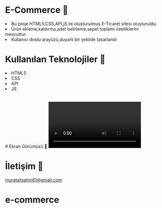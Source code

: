 # E-Commerce 🛒

<li>Bu proje HTML5,CSS,API,jS ile oluşturulmuş E-Ticaret sitesi oluşturuldu.</li>
<li>Ürün ekleme,kaldırma,adet belirleme,sepet toplamı özelliklerini mevcuttur.</li>
<li>Kullanıcı dostu arayüzü,duyarlı bir şekilde tasarlandı</li>



# Kullanılan Teknolojiler 🎨

<li>HTML5</li>
<li>CSS</li>
<li>API</li>
<li>JS</li>
<br><br>
# Ekran Görüntüsü 🎥
<video controls src="bandicam 2025-03-05 17-45-22-536-1.mp4" title="Title"></video>

# İletişim 📩
muratalisahin61@gmail.com
# e-commerce
